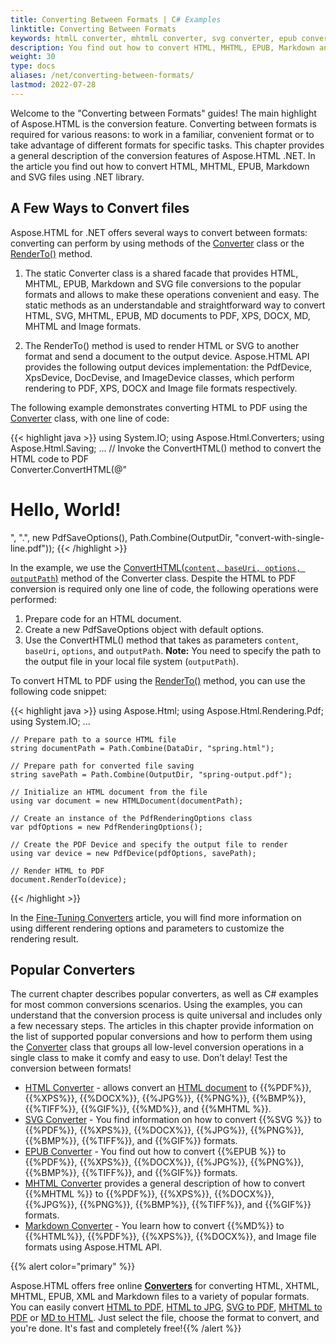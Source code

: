 ```yaml
---
title: Converting Between Formats | C# Examples
linktitle: Converting Between Formats
keywords: htmlL converter, mhtmlL converter, svg converter, epub converter, markdown converter, online converter, html to pdf, html to jpg, svg to png, mhtml to pdf, md to html
description: You find out how to convert HTML, MHTML, EPUB, Markdown and SVG files using methods of the Converter class or the RenderTo() method.
weight: 30
type: docs
aliases: /net/converting-between-formats/
lastmod: 2022-07-28
---
```


Welcome to the "Converting between Formats" guides! The main highlight of Aspose.HTML is the conversion feature. Converting between formats is required for various reasons: to work in a familiar, convenient format or to take advantage of different formats for specific tasks. This chapter provides a general description of the conversion features  of Aspose.HTML .NET. In the article you find out how to convert HTML, MHTML, EPUB, Markdown and SVG files using .NET library.

## **A Few Ways to Convert files**

Aspose.HTML for .NET offers several ways to convert between formats: converting can perform by using methods of the [Converter](https://reference.aspose.com/html/net/aspose.html.converters/converter/) class or the [RenderTo()](https://reference.aspose.com/html/net/aspose.html/htmldocument/renderto/#renderto) method.

1. The static Converter class is a shared facade that provides HTML, MHTML, EPUB, Markdown and SVG file conversions to the popular formats and allows to make these operations convenient and easy. The static methods as an understandable and straightforward way to convert HTML, SVG, MHTML, EPUB, MD documents to PDF, XPS, DOCX, MD, MHTML and Image formats. 

2. The RenderTo() method is used to render HTML or SVG to another format and send a document to the output device. Aspose.HTML API provides the following output devices implementation: the PdfDevice, XpsDevice, DocDevise, and ImageDevice classes, which perform rendering to PDF, XPS, DOCX and Image file formats respectively.

The following example demonstrates converting HTML to PDF using  the [Converter](https://reference.aspose.com/html/net/aspose.html.converters/converter/) class, with one line of code:

{{< highlight java >}}
using System.IO;
using Aspose.Html.Converters;
using Aspose.Html.Saving;
...
     // Invoke the ConvertHTML() method to convert the HTML code to PDF           
     Converter.ConvertHTML(@"<h1>Hello, World!</h1>", ".", new PdfSaveOptions(), Path.Combine(OutputDir, "convert-with-single-line.pdf"));
{{< /highlight >}}

In the example, we use the [ConvertHTML(`content, baseUri, options, outputPath`)](https://reference.aspose.com/html/net/aspose.html.converters/converter/converthtml/) method of the Converter class. Despite the HTML to PDF conversion is required only one line of code, the following operations were performed:

1. Prepare code for an HTML document.
2. Create a new PdfSaveOptions object with default options. 
3. Use the ConvertHTML() method that takes as parameters `content`, `baseUri`, `options`, and `outputPath`. **Note:** You need to specify the path to the output file in your local file system (`outputPath`).

To convert HTML to PDF using the  [RenderTo()](https://reference.aspose.com/html/net/aspose.html/htmldocument/renderto/#renderto) method, you can use the following code snippet:

{{< highlight java >}}
using Aspose.Html;
using Aspose.Html.Rendering.Pdf;
using System.IO;
...

    // Prepare path to a source HTML file
    string documentPath = Path.Combine(DataDir, "spring.html");
    
    // Prepare path for converted file saving 
    string savePath = Path.Combine(OutputDir, "spring-output.pdf");
    
    // Initialize an HTML document from the file
    using var document = new HTMLDocument(documentPath);
    
    // Create an instance of the PdfRenderingOptions class
    var pdfOptions = new PdfRenderingOptions();
    
    // Create the PDF Device and specify the output file to render
    using var device = new PdfDevice(pdfOptions, savePath);
    
    // Render HTML to PDF
    document.RenderTo(device);
{{< /highlight >}}

In the [Fine-Tuning Converters](/html/net/converting-between-formats/fine-tuning-converters/) article, you will find more information on using different rendering options and parameters to customize the rendering result.

## **Popular Converters** 

The current chapter describes popular converters, as well as C# examples for most common conversions scenarios. Using the examples, you can understand that the conversion process is quite universal and includes only a few necessary steps. The articles in this chapter provide information on the list of supported popular conversions and how to perform them using the [Converter](https://reference.aspose.com/html/net/aspose.html.converters/converter/) class that groups all low-level conversion operations in a single class to make it comfy and easy to use. Don’t delay! Test the conversion between formats!

 - [HTML Converter](/html/net/converting-between-formats/html-converter/) - allows convert an [HTML document](https://reference.aspose.com/html/net/aspose.html/htmldocument/) to {{%PDF%}}, {{%XPS%}}, {{%DOCX%}}, {{%JPG%}}, {{%PNG%}}, {{%BMP%}}, {{%TIFF%}}, {{%GIF%}}, {{%MD%}}, and {{%MHTML %}}.
 - [SVG Converter](/html/net/converting-between-formats/svg-converter/)  - You find information on how to convert {{%SVG %}} to {{%PDF%}}, {{%XPS%}}, {{%DOCX%}}, {{%JPG%}}, {{%PNG%}}, {{%BMP%}}, {{%TIFF%}}, and {{%GIF%}} formats.
 - [EPUB Converter](/html/net/converting-between-formats/epub-converter/)  - You find out how to convert {{%EPUB %}} to {{%PDF%}}, {{%XPS%}}, {{%DOCX%}}, {{%JPG%}}, {{%PNG%}}, {{%BMP%}}, {{%TIFF%}}, and {{%GIF%}} formats.
 - [MHTML Converter](/html/net/converting-between-formats/mhtml-converter/) provides a general description of how to convert {{%MHTML %}} to {{%PDF%}}, {{%XPS%}}, {{%DOCX%}}, {{%JPG%}}, {{%PNG%}}, {{%BMP%}}, {{%TIFF%}}, and {{%GIF%}} formats.
 - [Markdown Converter](/html/net/converting-between-formats/markdown-converter/) - You learn how to convert {{%MD%}} to {{%HTML%}}, {{%PDF%}}, {{%XPS%}}, {{%DOCX%}}, and Image file formats using Aspose.HTML API.

{{% alert color="primary" %}} 

Aspose.HTML offers free online [**Converters**](https://products.aspose.app/html/conversion) for converting HTML, XHTML, MHTML, EPUB, XML and Markdown files to a variety of popular formats.  You can easily convert  [HTML to PDF](https://products.aspose.app/html/conversion/html-to-pdf), [HTML to JPG](https://products.aspose.app/html/conversion/html-to-jpg), [SVG to PDF](https://products.aspose.app/svg/conversion/svg-to-pdf), [MHTML to PDF](https://products.aspose.app/html/conversion/mhtml-to-pdf) or [MD to HTML](https://products.aspose.app/html/conversion/md-to-html). Just select the file, choose the format to convert, and you're done. It's fast and completely free!{{% /alert %}} 

